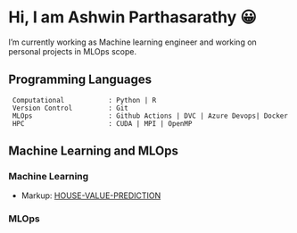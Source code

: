# Hi, I am Ashwin Parthasarathy 😀
  I’m currently working as Machine learning engineer and working on personal projects in MLOps scope.
  
## Programming Languages ##

  ```
   Computational           : Python | R
   Version Control         : Git
   MLOps                   : Github Actions | DVC | Azure Devops| Docker
   HPC                     : CUDA | MPI | OpenMP
```
  

## Machine Learning and MLOps ##

### Machine Learning ####
 -  Markup: [HOUSE-VALUE-PREDICTION](#[heading-1](https://github.com/Ashwin143/HOUSE-VALUE-PREDICTION)https://github.com/Ashwin143/HOUSE-VALUE-PREDICTION "go to HOUSE-VALUE-PREDICTION  ")

### MLOps ####


